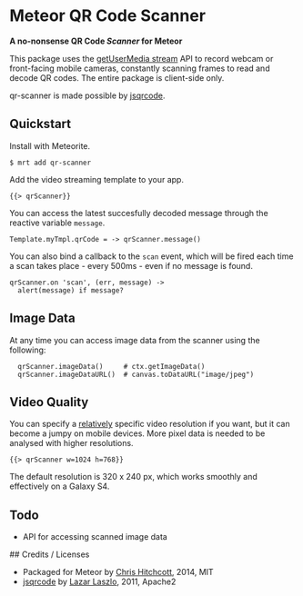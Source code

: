 Meteor QR Code Scanner
======================

**A no-nonsense QR Code *Scanner* for Meteor**

This package uses the [getUserMedia stream](http://caniuse.com/stream) API to record webcam or front-facing mobile cameras, constantly scanning frames to read and decode QR codes. The entire package is client-side only.

qr-scanner is made possible by [jsqrcode](https://github.com/LazarSoft/jsqrcode).

## Quickstart

Install with Meteorite.

```
$ mrt add qr-scanner
```

Add the video streaming template to your app.

```
{{> qrScanner}}
```

You can access the latest succesfully decoded message through the reactive variable `message`.

```
Template.myTmpl.qrCode = -> qrScanner.message()
```

You can also bind a callback to the `scan` event, which will be fired each time a scan takes place - every 500ms - even if no message is found.

```
qrScanner.on 'scan', (err, message) ->
  alert(message) if message?
```

## Image Data

At any time you can access image data from the scanner using the following:

```
  qrScanner.imageData()     # ctx.getImageData()
  qrScanner.imageDataURL()  # canvas.toDataURL("image/jpeg")
```

## Video Quality

You can specify a [relatively](http://stackoverflow.com/a/15434766/2682159) specific video resolution if you want, but it can become a jumpy on mobile devices. More pixel data is needed to be analysed with higher resolutions.

```
{{> qrScanner w=1024 h=768}}
```

The default resolution is 320 x 240 px, which works smoothly and effectively on a Galaxy S4.

## Todo

* API for accessing scanned image data

## Credits / Licenses

* Packaged for Meteor by [Chris Hitchcott](https://github.com/hitchcott), 2014, MIT
* [jsqrcode](https://github.com/LazarSoft/jsqrcode) by [Lazar Laszlo](https://github.com/LazarSoft), 2011, Apache2